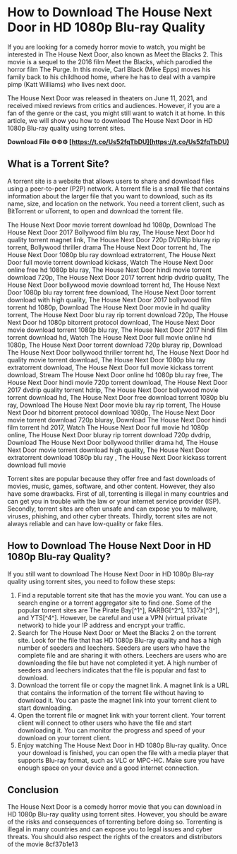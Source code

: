# How to Download The House Next Door in HD 1080p Blu-ray Quality
 
If you are looking for a comedy horror movie to watch, you might be interested in The House Next Door, also known as Meet the Blacks 2. This movie is a sequel to the 2016 film Meet the Blacks, which parodied the horror film The Purge. In this movie, Carl Black (Mike Epps) moves his family back to his childhood home, where he has to deal with a vampire pimp (Katt Williams) who lives next door.
 
The House Next Door was released in theaters on June 11, 2021, and received mixed reviews from critics and audiences. However, if you are a fan of the genre or the cast, you might still want to watch it at home. In this article, we will show you how to download The House Next Door in HD 1080p Blu-ray quality using torrent sites.
 
**Download File ⚙⚙⚙ [https://t.co/Us52fqTbDU](https://t.co/Us52fqTbDU)**


 
## What is a Torrent Site?
 
A torrent site is a website that allows users to share and download files using a peer-to-peer (P2P) network. A torrent file is a small file that contains information about the larger file that you want to download, such as its name, size, and location on the network. You need a torrent client, such as BitTorrent or uTorrent, to open and download the torrent file.
 
The House Next Door movie torrent download hd 1080p,  Download The House Next Door 2017 Bollywood film blu ray,  The House Next Door hd quality torrent magnet link,  The House Next Door 720p DVDRip bluray rip torrent,  Bollywood thriller drama The House Next Door torrent hd,  The House Next Door 1080p blu ray download extratorrent,  The House Next Door full movie torrent download kickass,  Watch The House Next Door online free hd 1080p blu ray,  The House Next Door hindi movie torrent download 720p,  The House Next Door 2017 torrent hdrip dvdrip quality,  The House Next Door bollywood movie download torrent hd,  The House Next Door 1080p blu ray torrent free download,  The House Next Door torrent download with high quality,  The House Next Door 2017 bollywood film torrent hd 1080p,  Download The House Next Door movie in hd quality torrent,  The House Next Door blu ray rip torrent download 720p,  The House Next Door hd 1080p bitorrent protocol download,  The House Next Door movie download torrent 1080p blu ray,  The House Next Door 2017 hindi film torrent download hd,  Watch The House Next Door full movie online hd 1080p,  The House Next Door torrent download 720p bluray rip,  Download The House Next Door bollywood thriller torrent hd,  The House Next Door hd quality movie torrent download,  The House Next Door 1080p blu ray extratorrent download,  The House Next Door full movie kickass torrent download,  Stream The House Next Door online hd 1080p blu ray free,  The House Next Door hindi movie 720p torrent download,  The House Next Door 2017 dvdrip quality torrent hdrip,  The House Next Door bollywood movie torrent download hd,  The House Next Door free download torrent 1080p blu ray,  Download The House Next Door movie blu ray rip torrent,  The House Next Door hd bitorrent protocol download 1080p,  The House Next Door movie torrent download 720p bluray,  Download The House Next Door hindi film torrent hd 2017,  Watch The House Next Door full movie hd 1080p online,  The House Next Door bluray rip torrent download 720p dvdrip,  Download The House Next Door bollywood thriller drama hd,  The House Next Door movie torrent download high quality,  The House Next Door extratorrent download 1080p blu ray ,  The House Next Door kickass torrent download full movie
 
Torrent sites are popular because they offer free and fast downloads of movies, music, games, software, and other content. However, they also have some drawbacks. First of all, torrenting is illegal in many countries and can get you in trouble with the law or your internet service provider (ISP). Secondly, torrent sites are often unsafe and can expose you to malware, viruses, phishing, and other cyber threats. Thirdly, torrent sites are not always reliable and can have low-quality or fake files.
 
## How to Download The House Next Door in HD 1080p Blu-ray Quality?
 
If you still want to download The House Next Door in HD 1080p Blu-ray quality using torrent sites, you need to follow these steps:
 
1. Find a reputable torrent site that has the movie you want. You can use a search engine or a torrent aggregator site to find one. Some of the popular torrent sites are The Pirate Bay[^1^], RARBG[^2^], 1337x[^3^], and YTS[^4^]. However, be careful and use a VPN (virtual private network) to hide your IP address and encrypt your traffic.
2. Search for The House Next Door or Meet the Blacks 2 on the torrent site. Look for the file that has HD 1080p Blu-ray quality and has a high number of seeders and leechers. Seeders are users who have the complete file and are sharing it with others. Leechers are users who are downloading the file but have not completed it yet. A high number of seeders and leechers indicates that the file is popular and fast to download.
3. Download the torrent file or copy the magnet link. A magnet link is a URL that contains the information of the torrent file without having to download it. You can paste the magnet link into your torrent client to start downloading.
4. Open the torrent file or magnet link with your torrent client. Your torrent client will connect to other users who have the file and start downloading it. You can monitor the progress and speed of your download on your torrent client.
5. Enjoy watching The House Next Door in HD 1080p Blu-ray quality. Once your download is finished, you can open the file with a media player that supports Blu-ray format, such as VLC or MPC-HC. Make sure you have enough space on your device and a good internet connection.

## Conclusion
 
The House Next Door is a comedy horror movie that you can download in HD 1080p Blu-ray quality using torrent sites. However, you should be aware of the risks and consequences of torrenting before doing so. Torrenting is illegal in many countries and can expose you to legal issues and cyber threats. You should also respect the rights of the creators and distributors of the movie
 8cf37b1e13
 
